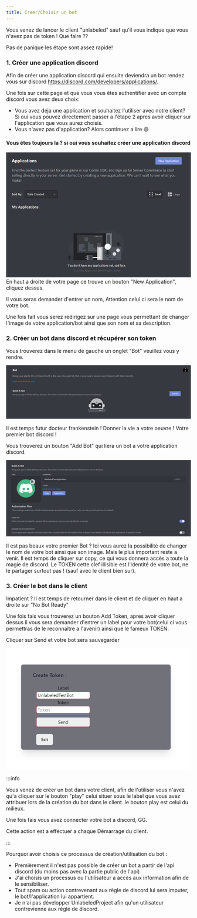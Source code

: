 ```yaml
---
title: Creer/Choisir un bot
---
```


Vous venez de lancer le client "unlabeled" sauf qu'il vous indique que vous n'avez pas de token ! Que faire ??

Pas de panique les étape sont assez rapide!

### 1. Créer une application discord

Afin de créer une application discord qui ensuite deviendra un bot rendez vous sur discord <https://discord.com/developers/applications/>.

Une fois sur cette page et que vous vous êtes authentifier avec un compte discord vous avez deux choix:

- Vous avez déja une application et souhaitez l'utiliser avec notre client? Si oui vous pouvez directement passer a l'étape 2 apres avoir cliquer sur l'application que vous aurez choisis.
- Vous n'avez pas d'application? Alors continuez a lire 😄

#### Vous êtes toujours la ? si oui vous souhaitez créer une application discord

![newApp](/img/newApp.png)
En haut a droite de votre page ce trouve un bouton "New Application", cliquez dessus.

Il vous seras demander d'entrer un nom, Attention celui ci sera le nom de votre bot.

Une fois fait vous serez redirigez sur une page vous permettant de changer l'image de votre application/bot ainsi que son nom et sa description.

### 2. Créer un bot dans discord et récupérer son token

Vous trouverez dans le menu de gauche un onglet "Bot" veuillez vous y rendre.

![BuildABot](/img/buildABot.png)

Il est temps futur docteur frankenstein ! Donner la vie a votre oeuvre ! Votre premier bot discord !

Vous trouverez un bouton "Add Bot" qui liera un bot a votre application discord.

![IlEstVivant](/img/itsALIVE.png)

Il est pas beaux votre premier Bot ? Ici vous aurez la possibilité de changer le nom de votre bot ainsi que son image. Mais le plus important reste a venir. Il est temps de cliquer sur copy, ce qui vous donnera accès a toute la magie de discord. Le TOKEN cette clef illisible est l'identité de votre bot, ne le partager surtout pas ! (sauf avec le client bien sur).

### 3. Créer le bot dans le client

Impatient ? Il est temps de retourner dans le client et de cliquer en haut a droite sur "No Bot Ready"

Une fois fais vous trouverez un bouton Add Token, apres avoir cliquer dessus il vous sera demander d'entrer un label pour votre bot(celui ci vous permettras de le reconnaître a l'avenir) ainsi que le fameux TOKEN.

Cliquer sur Send et votre bot sera sauvegarder

![saveBot](/img/saveBot.png)

:::info

Vous venez de créer un bot dans votre client, afin de l'utiliser vous n'avez qu'a cliquer sur le bouton "play" celui situer sous le label que vous avez attribuer lors de la création du bot dans le client. le bouton play est celui du milieux.

Une fois fais vous avez connecter votre bot a discord, GG.

Cette action est a effectuer a chaque Démarrage du client.

:::

Pourquoi avoir choisis ce processus de création/utilisation du bot :

- Premièrement il n'est pas possible de créer un bot a partir de l'api discord (du moins pas avec la partie public de l'api)
- J'ai choisis un processus ou l'utilisateur a accès aux information afin de le sensibiliser.
- Tout spam ou action contrevenant aux règle de discord lui sera imputer, le bot/l'application lui appartient.
- Je n'ai pas développer UnlabeledProject afin qu'un utilisateur contrevienne aux règle de discord.
